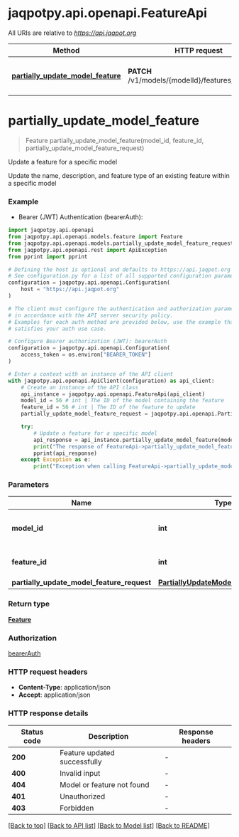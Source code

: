 # jaqpotpy.api.openapi.FeatureApi

All URIs are relative to *https://api.jaqpot.org*

Method | HTTP request | Description
------------- | ------------- | -------------
[**partially_update_model_feature**](FeatureApi.md#partially_update_model_feature) | **PATCH** /v1/models/{modelId}/features/{featureId} | Update a feature for a specific model


# **partially_update_model_feature**
> Feature partially_update_model_feature(model_id, feature_id, partially_update_model_feature_request)

Update a feature for a specific model

Update the name, description, and feature type of an existing feature within a specific model

### Example

* Bearer (JWT) Authentication (bearerAuth):

```python
import jaqpotpy.api.openapi
from jaqpotpy.api.openapi.models.feature import Feature
from jaqpotpy.api.openapi.models.partially_update_model_feature_request import PartiallyUpdateModelFeatureRequest
from jaqpotpy.api.openapi.rest import ApiException
from pprint import pprint

# Defining the host is optional and defaults to https://api.jaqpot.org
# See configuration.py for a list of all supported configuration parameters.
configuration = jaqpotpy.api.openapi.Configuration(
    host = "https://api.jaqpot.org"
)

# The client must configure the authentication and authorization parameters
# in accordance with the API server security policy.
# Examples for each auth method are provided below, use the example that
# satisfies your auth use case.

# Configure Bearer authorization (JWT): bearerAuth
configuration = jaqpotpy.api.openapi.Configuration(
    access_token = os.environ["BEARER_TOKEN"]
)

# Enter a context with an instance of the API client
with jaqpotpy.api.openapi.ApiClient(configuration) as api_client:
    # Create an instance of the API class
    api_instance = jaqpotpy.api.openapi.FeatureApi(api_client)
    model_id = 56 # int | The ID of the model containing the feature
    feature_id = 56 # int | The ID of the feature to update
    partially_update_model_feature_request = jaqpotpy.api.openapi.PartiallyUpdateModelFeatureRequest() # PartiallyUpdateModelFeatureRequest | 

    try:
        # Update a feature for a specific model
        api_response = api_instance.partially_update_model_feature(model_id, feature_id, partially_update_model_feature_request)
        print("The response of FeatureApi->partially_update_model_feature:\n")
        pprint(api_response)
    except Exception as e:
        print("Exception when calling FeatureApi->partially_update_model_feature: %s\n" % e)
```



### Parameters


Name | Type | Description  | Notes
------------- | ------------- | ------------- | -------------
 **model_id** | **int**| The ID of the model containing the feature | 
 **feature_id** | **int**| The ID of the feature to update | 
 **partially_update_model_feature_request** | [**PartiallyUpdateModelFeatureRequest**](PartiallyUpdateModelFeatureRequest.md)|  | 

### Return type

[**Feature**](Feature.md)

### Authorization

[bearerAuth](../README.md#bearerAuth)

### HTTP request headers

 - **Content-Type**: application/json
 - **Accept**: application/json

### HTTP response details

| Status code | Description | Response headers |
|-------------|-------------|------------------|
**200** | Feature updated successfully |  -  |
**400** | Invalid input |  -  |
**404** | Model or feature not found |  -  |
**401** | Unauthorized |  -  |
**403** | Forbidden |  -  |

[[Back to top]](#) [[Back to API list]](../README.md#documentation-for-api-endpoints) [[Back to Model list]](../README.md#documentation-for-models) [[Back to README]](../README.md)

